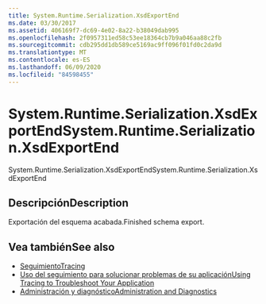 ```yaml
---
title: System.Runtime.Serialization.XsdExportEnd
ms.date: 03/30/2017
ms.assetid: 406169f7-dc69-4e02-8a22-b38049dab995
ms.openlocfilehash: 2f0957311ed58c53ee18364cb7b9a046aa88c2fb
ms.sourcegitcommit: cdb295dd1db589ce5169ac9ff096f01fd0c2da9d
ms.translationtype: MT
ms.contentlocale: es-ES
ms.lasthandoff: 06/09/2020
ms.locfileid: "84598455"
---
```

# <a name="systemruntimeserializationxsdexportend"></a><span data-ttu-id="f50d4-102">System.Runtime.Serialization.XsdExportEnd</span><span class="sxs-lookup"><span data-stu-id="f50d4-102">System.Runtime.Serialization.XsdExportEnd</span></span>
<span data-ttu-id="f50d4-103">System.Runtime.Serialization.XsdExportEnd</span><span class="sxs-lookup"><span data-stu-id="f50d4-103">System.Runtime.Serialization.XsdExportEnd</span></span>  
  
## <a name="description"></a><span data-ttu-id="f50d4-104">Descripción</span><span class="sxs-lookup"><span data-stu-id="f50d4-104">Description</span></span>  
 <span data-ttu-id="f50d4-105">Exportación del esquema acabada.</span><span class="sxs-lookup"><span data-stu-id="f50d4-105">Finished schema export.</span></span>  
  
## <a name="see-also"></a><span data-ttu-id="f50d4-106">Vea también</span><span class="sxs-lookup"><span data-stu-id="f50d4-106">See also</span></span>

- [<span data-ttu-id="f50d4-107">Seguimiento</span><span class="sxs-lookup"><span data-stu-id="f50d4-107">Tracing</span></span>](index.md)
- [<span data-ttu-id="f50d4-108">Uso del seguimiento para solucionar problemas de su aplicación</span><span class="sxs-lookup"><span data-stu-id="f50d4-108">Using Tracing to Troubleshoot Your Application</span></span>](using-tracing-to-troubleshoot-your-application.md)
- [<span data-ttu-id="f50d4-109">Administración y diagnóstico</span><span class="sxs-lookup"><span data-stu-id="f50d4-109">Administration and Diagnostics</span></span>](../index.md)
